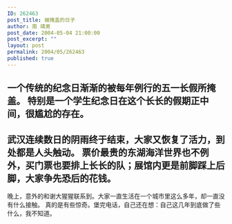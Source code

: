 ```yaml
---
ID: 262463
post_title: 被掩盖的日子
author: 南 靖男
post_date: 2004-05-04 21:00:00
post_excerpt: ""
layout: post
permalink: 2004/05/262463
published: true
---
```

一个传统的纪念日渐渐的被每年例行的五一长假所掩盖。
特别是一个学生纪念日在这个长长的假期正中间，很尴尬的存在。
-------------
武汉连续数日的阴雨终于结束，大家又恢复了活力，到处都是人头触动。
票价最贵的东湖海洋世界也不例外，买门票也要排上长长的队；展馆内更是前脚踩上后脚，大家争先恐后的花钱。
-------------
晚上，意外的和谢大猩猩联系到。大家一直生活在一个城市里这么多年，却一直没有什么接触。
真的是有些惊奇。堡完电话，自己还在想：自己这几年到底做了些什么，我不知道。